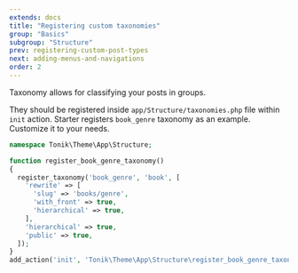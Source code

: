```yaml
---
extends: docs
title: "Registering custom taxonomies"
group: "Basics"
subgroup: "Structure"
prev: registering-custom-post-types
next: adding-menus-and-navigations
order: 2
---
```


Taxonomy allows for classifying your posts in groups.

They should be registered inside `app/Structure/taxonomies.php` file within `init` action. Starter registers `book_genre` taxonomy as an example. Customize it to your needs.

```php
namespace Tonik\Theme\App\Structure;

function register_book_genre_taxonomy()
{
  register_taxonomy('book_genre', 'book', [
    'rewrite' => [
      'slug' => 'books/genre',
      'with_front' => true,
      'hierarchical' => true,
    ],
    'hierarchical' => true,
    'public' => true,
  ]);
}
add_action('init', 'Tonik\Theme\App\Structure\register_book_genre_taxonomy');
```
